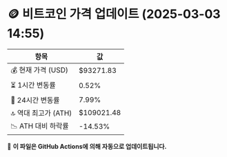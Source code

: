 # 🪙 비트코인 가격 업데이트 (2025-03-03 14:55)

| 항목                | 값 |
|--------------------|----------------|
| 💰 현재 가격 (USD) | $93271.83 |
| ⏳ 1시간 변동률    | 0.52% |
| 📆 24시간 변동률   | 7.99% |
| 🔝 역대 최고가 (ATH) | $109021.48 |
| 📉 ATH 대비 하락률 | -14.53% |

🔄 **이 파일은 GitHub Actions에 의해 자동으로 업데이트됩니다.**
